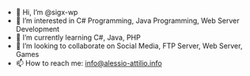 - 👋 Hi, I’m @sigx-wp
- 👀 I’m interested in C# Programming, Java Programming, Web Server Development
- 🌱 I’m currently learning C#, Java, PHP
- 💞️ I’m looking to collaborate on Social Media, FTP Server, Web Server, Games
- 📫 How to reach me: info@alessio-attilio.info
